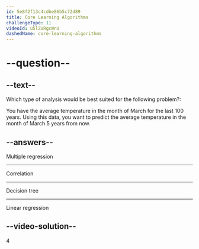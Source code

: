```yaml
---
id: 5e8f2f13c4cdbe86b5c72d89
title: Core Learning Algorithms
challengeType: 11
videoId: u5lZURgcWnU
dashedName: core-learning-algorithms
---
```


# --question--

## --text--

Which type of analysis would be best suited for the following problem?:

You have the average temperature in the month of March for the last 100 years. Using this data, you want to predict the average temperature in the month of March 5 years from now.

## --answers--

Multiple regression

---

Correlation

---

Decision tree

---

Linear regression

## --video-solution--

4

